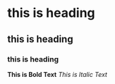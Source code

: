 # this is heading
## this is heading
### this is heading

**This is Bold Text**
*This is Italic Text*
